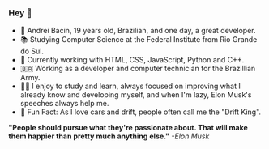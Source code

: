 ### Hey 👋

- 🚀 Andrei Bacin, 19 years old, Brazilian, and one day, a great developer.
- 📚 Studying Computer Science at the Federal Institute from Rio Grande do Sul.
- 👾 Currently working with HTML, CSS, JavaScript, Python and C++.
- 🇧🇷 Working as a developer and computer technician for the Brazillian Army.
- 👨‍💻 I enjoy to study and learn, always focused on improving what I already know and developing myself, and when I'm lazy, Elon Musk's speeches always help me.
- 🚗 Fun Fact: As I love cars and drift, people often call me the "Drift King".

**"People should pursue what they're passionate about. That will make them happier than pretty much anything else."** 
*-Elon Musk*
